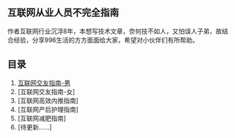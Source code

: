 ## 互联网从业人员不完全指南
作者互联网行业沉浮8年，本想写技术文章，奈何技不如人，又怕误人子弟，故结合经验，分享996生活的方方面面给大家，希望对小伙伴们有所帮助。

## 目录

1. [互联网交友指南-男](docs/互联网交友指南-男.md)
1. [互联网交友指南-女]
1. [互联网高效内推指南]
1. [互联网产后护理指南]
1. [互联网减肥指南]
1. [待更新......]
